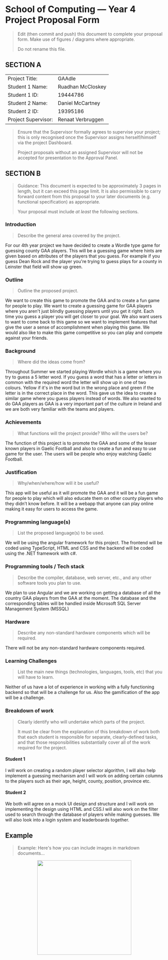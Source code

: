 # School of Computing &mdash; Year 4 Project Proposal Form

> Edit (then commit and push) this document to complete your proposal form.
> Make use of figures / diagrams where appropriate.
>
> Do not rename this file.

## SECTION A

|                     |                   |
|---------------------|-------------------|
|Project Title:       | GAAdle            |
|Student 1 Name:      | Ruadhan McCloskey |
|Student 1 ID:        | 19444786          |
|Student 2 Name:      | Daniel McCartney  |
|Student 2 ID:        | 19395186          |
|Project Supervisor:  | Renaat Verbruggen |

> Ensure that the Supervisor formally agrees to supervise your project; this is only recognised once the
> Supervisor assigns herself/himself via the project Dashboard.
>
> Project proposals without an assigned
> Supervisor will not be accepted for presentation to the Approval Panel.

## SECTION B

> Guidance: This document is expected to be approximately 3 pages in length, but it can exceed this page limit.
> It is also permissible to carry forward content from this proposal to your later documents (e.g. functional
> specification) as appropriate.
>
> Your proposal must include *at least* the following sections.


### Introduction

> Describe the general area covered by the project.

  For our 4th year project we have decided to create a Wordle type game for guessing county GAA players. This will be a guessing game where hints are given based on attributes of the players that you guess. For example if you guess Dean Rock and the player you're trying to guess plays for a county in Leinster that field will show up green.

### Outline

> Outline the proposed project.

 We want to create this game to promote the GAA and to create a fun game for people to play. We want to create a guessing game for GAA players where you aren't just blindly guessing players until you get it right. Each time you guess a player you will get closer to your goal. We also want users to want to come back to this game so we want to implement features that give the user a sense of accomplishment when playing this game. We would also like to make this game competitive so you can play and compete against your friends. 

### Background

> Where did the ideas come from?

 Throughout Summer we started playing Wordle which is a game where you try to guess a 5 letter word. If you guess a word that has a letter or letters in common with the required word the letter will show up in one of two colours. Yellow if it's in the word but in the wrong place and green if the letter is in the correct place in the word. This gave us the idea to create a similar game where you guess players instead of words. We also wanted to do GAA players as GAA is a very important part of the culture in Ireland  and we are both very familiar with the teams and players.

### Achievements

> What functions will the project provide? Who will the users be?

 The function of this project is to promote the GAA and some of the lesser known players in Gaelic Football and also to create a fun and easy to use game for the user. The users will be people who enjoy watching Gaelic Football.

### Justification

> Why/when/where/how will it be useful?

 This app will be useful as it will promote the GAA and it will be a fun game for people to play which will also educate them on other county players who they didn’t know before. It will be a webapp that anyone can play online making it easy for users to access the game.

### Programming language(s)

> List the proposed language(s) to be used.

 We will be using the angular framework for this project. The frontend will be coded using TypeScript, HTML and CSS and the backend will be coded using the .NET framework with c#.

### Programming tools / Tech stack

> Describe the compiler, database, web server, etc., and any other software tools you plan to use.

 We plan to use Angular and we are working on getting a database of all the country GAA players from the GAA at the moment. The database and the corresponding tables will be handled inside Microsoft SQL Server Management System (MSSQL)

### Hardware

> Describe any non-standard hardware components which will be required.

 There will not be any non-standard hardware components required.

### Learning Challenges

> List the main new things (technologies, languages, tools, etc) that you will have to learn.

 Neither of us have a lot of experience in working with a fully functioning backend so that will be a challenge for us. Also the gamification of the app will be a challenge.

### Breakdown of work

> Clearly identify who will undertake which parts of the project.
>
> It must be clear from the explanation of this breakdown of work both that each student is responsible for
> separate, clearly-defined tasks, and that those responsibilities substantially cover all of the work required
> for the project.

#### Student 1

I will work on creating a random player selector algorithm, I will also help implement a guessing mechanism and I will work on adding certain columns to the players such as their age, height, county, position, province etc.

#### Student 2

We both will agree on a mock UI design and structure and I will work on implementing the design using HTML and CSS.I will also work on the filter used to search through the database of players while making guesses. We will also look into a login system and leaderboards together. 

## Example

> Example: Here's how you can include images in markdown documents...

<!-- Basically, just use HTML! -->

<p align="center">
  <img src="./res/cat.png" width="300px">
</p>


